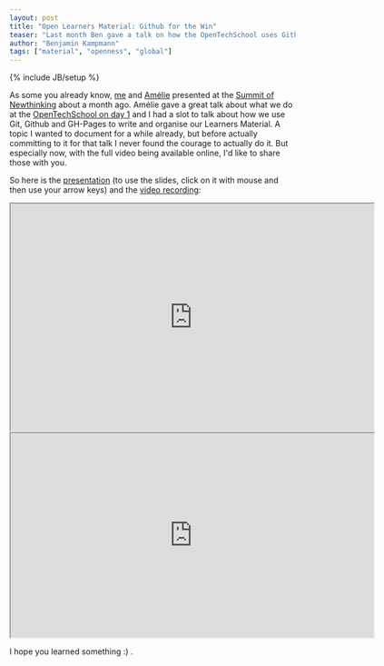 ```yaml
---
layout: post
title: "Open Learners Material: Github for the Win"
teaser: "Last month Ben gave a talk on how the OpenTechSchool uses Github to create and manage the Learners Material in an efficient and open fashion at the Summit of Newthinking in Berlin. As the recordings are up now, we can eventually publish both the video as well as the presentation on this blog."
author: "Benjamin Kampmann"
tags: ["material", "openness", "global"]
---
```

{% include JB/setup %}

As some you already know, [me](http://open-strategies.de/speaker/27) and [Amélie](http://open-strategies.de/speaker/37) presented at the [Summit of Newthinking](http://open-strategies.de/) about a month ago. Amélie gave a great talk about what we do at the [OpenTechSchool on day 1](http://vimeo.com/54966142) and I had a slot to talk about how we use Git, Github and GH-Pages to write and organise our Learners Material. A topic I wanted to document for a while already, but before actually committing to it for that talk I never found the courage to actually do it. But especially now, with the full video being available online, I'd like to share those with you. 

So here is the [presentation](http://opentechschool.github.com/slides/presentations/opencurriuculum-github-for-the-win/) (to use the slides, click on it with mouse and then use your arrow keys) and the [video recording](http://vimeo.com/55273023):

<iframe src="http://opentechschool.github.com/slides/presentations/opencurriuculum-github-for-the-win/?full#Cover" width="640px" height="400px">&nbsp;</iframe>

<iframe src="http://player.vimeo.com/video/55273023" width="640px" height="360px">&nbsp;</iframe>

I hope you learned something :) .
